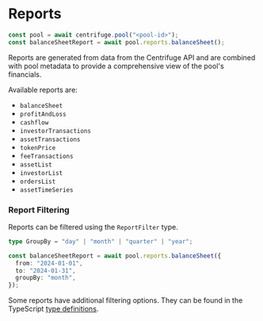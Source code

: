 # Reports

```ts
const pool = await centrifuge.pool("<pool-id>");
const balanceSheetReport = await pool.reports.balanceSheet();
```

Reports are generated from data from the Centrifuge API and are combined with pool metadata to provide a comprehensive view of the pool's financials.

Available reports are:

- `balanceSheet`
- `profitAndLoss`
- `cashflow`
- `investorTransactions`
- `assetTransactions`
- `tokenPrice`
- `feeTransactions`
- `assetList`
- `investorList`
- `ordersList`
- `assetTimeSeries`

### Report Filtering

Reports can be filtered using the `ReportFilter` type.

```ts
type GroupBy = "day" | "month" | "quarter" | "year";

const balanceSheetReport = await pool.reports.balanceSheet({
  from: "2024-01-01",
  to: "2024-01-31",
  groupBy: "month",
});
```

Some reports have additional filtering options. They can be found in the TypeScript [type definitions](https://github.com/centrifuge/sdk/blob/main/src/types/reports.ts#L153).
